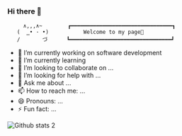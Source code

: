 ### Hi there 👋

         ∧,,,∧~        ┏━━━━━━━━━━━━━━━━━━━━━━━━━━━━━━━━┓
       (  ̳• · •)           Welcome to my page🌈   
       /       づ      ┗━━━━━━━━━━━━━━━━━━━━━━━━━━━━━━━━┛


- 🔭 I’m currently working on software development
- 🌱 I’m currently learning
- 👯 I’m looking to collaborate on ...
- 🤔 I’m looking for help with ...
- 💬 Ask me about ...
- 📫 How to reach me: ...
- 😄 Pronouns: ...
- ⚡ Fun fact: ...


![Github stats 2](https://github-readme-stats.vercel.app/api?username=baharkose&show_icons=true&theme=radical)
